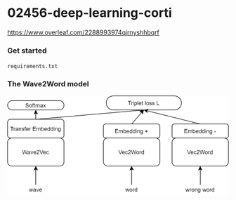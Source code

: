 # 02456-deep-learning-corti

https://www.overleaf.com/2288993974qjrnyshhbqrf

### Get started
``
requirements.txt
``

### The Wave2Word model

![model_idea](images/model_idea.png)